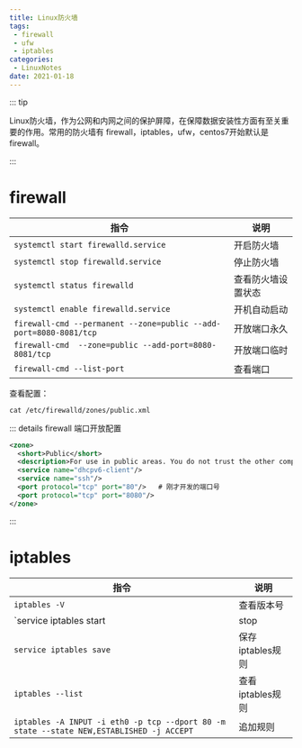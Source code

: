 ```yaml
---
title: Linux防火墙
tags:
 - firewall
 - ufw
 - iptables
categories:
 - LinuxNotes
date: 2021-01-18
---
```


::: tip

Linux防火墙，作为公网和内网之间的保护屏障，在保障数据安装性方面有至关重要的作用。常用的防火墙有 firewall，iptables，ufw，centos7开始默认是firewall。

:::

<!-- more -->

# firewall

| 指令                                                         | 说明               |
| ------------------------------------------------------------ | ------------------ |
| `systemctl start firewalld.service`                          | 开启防火墙         |
| `systemctl stop firewalld.service`                           | 停止防火墙         |
| `systemctl status firewalld`                                 | 查看防火墙设置状态 |
| `systemctl enable firewalld.service`                         | 开机自动启动       |
| `firewall-cmd --permanent --zone=public --add-port=8080-8081/tcp` | 开放端口永久       |
| `firewall-cmd  --zone=public --add-port=8080-8081/tcp`       | 开放端口临时       |
| `firewall-cmd --list-port`                                   | 查看端口           |

查看配置：

```shell
cat /etc/firewalld/zones/public.xml
```

::: details firewall 端口开放配置

```xml
<zone>
  <short>Public</short>
  <description>For use in public areas. You do not trust the other computers on networks to not harm your computer. Only selected incoming connections are accepted.</description>
  <service name="dhcpv6-client"/>
  <service name="ssh"/>
  <port protocol="tcp" port="80"/>   # 刚才开发的端口号
  <port protocol="tcp" port="8080"/>
</zone>
```

:::

# iptables

| 指令                                                         | 说明                      |
| ------------------------------------------------------------ | ------------------------- |
| `iptables -V`                                                | 查看版本号                |
| `service iptables start | stop | restart`                    | iptables 启动、停止、重启 |
| `service iptables save`                                      | 保存iptables规则          |
| `iptables --list`                                            | 查看iptables规则          |
| `iptables -A INPUT -i eth0 -p tcp --dport 80 -m state --state NEW,ESTABLISHED -j ACCEPT ` | 追加规则                  |


